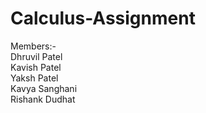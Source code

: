 # Calculus-Assignment

Members:- </br>
Dhruvil Patel</br>
Kavish Patel</br>
Yaksh Patel</br>
Kavya Sanghani</br>
Rishank Dudhat</br>

